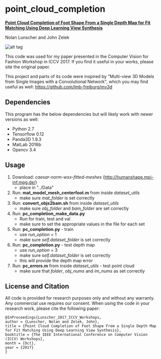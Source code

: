 # point_cloud_completion

[**Point Cloud Completion of Foot Shape From a Single Depth Map for Fit Matching Using Deep Learning View Synthesis**](http://openaccess.thecvf.com/content_ICCV_2017_workshops/papers/w32/Lunscher_Point_Cloud_Completion_ICCV_2017_paper.pdf)

Nolan Lunscher and John Zelek

![alt tag](https://github.com/nlunscher/pc_completion0/blob/master/io_setup.png)

This code was used for my paper presented in the Computer Vision for Fashion Workshop in ICCV 2017. If you find it useful in your works, please site the original paper.

This project and parts of its code were inspired by "Multi-view 3D Models from Single Images with a Convolutional Network", which you may find useful as well: https://github.com/lmb-freiburg/mv3d

## Dependencies
This program has the below dependencies but will likely work with newer versions as well:
- Python 2.7
- Tensorflow 0.12
- Panda3D 1.9.3
- MatLab 2016b
- Opencv 3.4

## Usage
1. Download: *caesar-norm-wsx-fitted-meshes* (http://humanshape.mpi-inf.mpg.de/)
    - place in "../Data"
2. Run: **mat_model_mesh_centerfoot.m** from inside *dataset_utils*
    - make sure *mat_folder* is set correctly
3. Run: **convert_objs2bam.sh** from inside *dataset_utils*
    - make sure *obj_folder* and *bam_folder* are set correctly
4. Run: **pc_completion_make_data.py**
    - Run for train, test and val
    - make sure to set the appropriate values in the file for each set
5. Run: **pc_completion.py** - train
    - use *run_option* = 1
    - make sure *self.dataset_folder* is set correctly
6. Run: **pc_completion.py** - test depth map
    - use *run_option* = 3
    - make sure *self.dataset_folder* is set correctly
    - this will provide the depth map error
7. Run: **pc_errors.m** from inside *dataset_utils* - test point cloud
    - make sure that *folder*, *obj_nums* and *im_nums* as set correctly


## License and Citation
All code is provided for research purposes only and without any warranty. Any commercial use requires our consent. When using the code in your research work, please cite the following paper:

    @InProceedings{Lunscher_2017_ICCV_Workshops,
    author = {Lunscher, Nolan and Zelek, John},
    title = {Point Cloud Completion of Foot Shape From a Single Depth Map for Fit Matching Using Deep Learning View Synthesis},
    booktitle = {The IEEE International Conference on Computer Vision (ICCV) Workshops},
    month = {Oct},
    year = {2017}
    }
